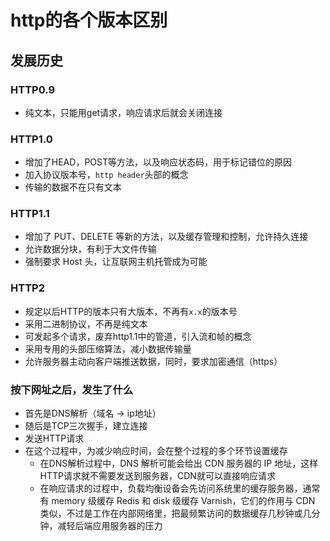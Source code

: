 # http的各个版本区别

## 发展历史

### HTTP0.9

- 纯文本，只能用get请求，响应请求后就会关闭连接

### HTTP1.0

- 增加了HEAD，POST等方法，以及响应状态码，用于标记错位的原因
- 加入协议版本号，`http header`头部的概念
- 传输的数据不在只有文本

### HTTP1.1

- 增加了 PUT、DELETE 等新的方法，以及缓存管理和控制，允许持久连接
- 允许数据分块，有利于大文件传输
- 强制要求 Host 头，让互联网主机托管成为可能

### HTTP2

- 规定以后HTTP的版本只有大版本，不再有`x.x`的版本号
- 采用二进制协议，不再是纯文本
- 可发起多个请求，废弃http1.1中的管道，引入流和帧的概念
- 采用专用的头部压缩算法，减小数据传输量
- 允许服务器主动向客户端推送数据，同时，要求加密通信（https）

### 按下网址之后，发生了什么

- 首先是DNS解析（域名 -> ip地址）
- 随后是TCP三次握手，建立连接
- 发送HTTP请求
- 在这个过程中，为减少响应时间，会在整个过程的多个环节设置缓存
  - 在DNS解析过程中，DNS 解析可能会给出 CDN 服务器的 IP 地址，这样HTTP请求就不需要发送到服务器，CDN就可以直接响应请求
  - 在响应请求的过程中，负载均衡设备会先访问系统里的缓存服务器，通常有 memory 级缓存 Redis 和 disk 级缓存 Varnish，它们的作用与 CDN 类似，不过是工作在内部网络里，把最频繁访问的数据缓存几秒钟或几分钟，减轻后端应用服务器的压力





































































